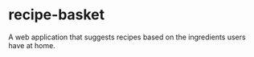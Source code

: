 # recipe-basket
A web application that suggests recipes based on the ingredients users have at home.

